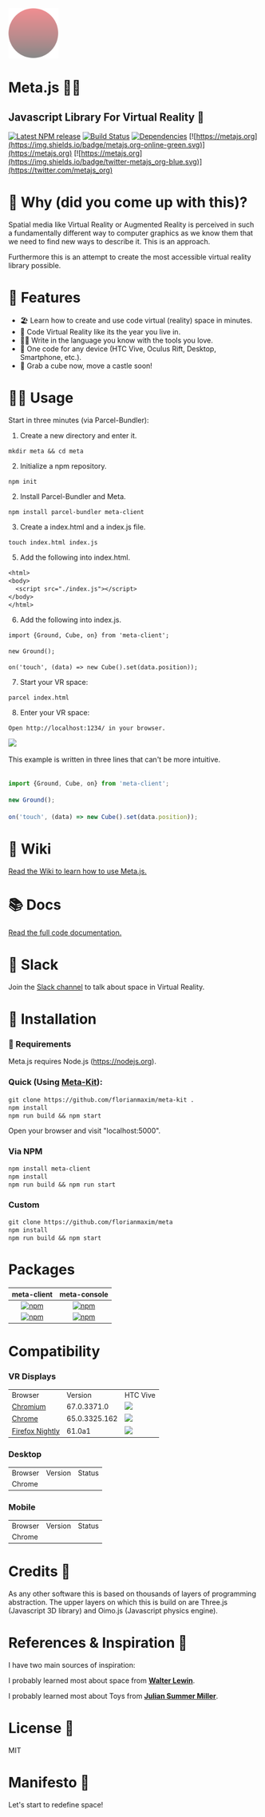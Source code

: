[dependencies-badge]: https://img.shields.io/david/florianmaxim/meta.svg
[dependencies-badge-url]: https://david-dm.org/florianmaxim/meta

[npm-badge]: https://img.shields.io/npm/v/meta-client.svg
[npm-badge-url]: https://www.npmjs.com/package/meta-client

<img src="resources/logo.png" width="100" height="100"/>

# Meta.js 👩‍🚀
## Javascript Library For Virtual Reality 🚀

[![Latest NPM release][npm-badge]][npm-badge-url] [![Build Status](https://travis-ci.org/florianmaxim/Meta.svg?branch=master)](https://travis-ci.org/florianmaxim/Meta) [![Dependencies][dependencies-badge]][dependencies-badge-url] [![https://metajs.org](https://img.shields.io/badge/metajs.org-online-green.svg)](https://metajs.org) [![https://metajs.org](https://img.shields.io/badge/twitter-metajs_org-blue.svg)](https://twitter.com/metajs_org)

# 🚀 Why (did you come up with this)?

Spatial media like Virtual Reality or Augmented Reality is perceived in such a fundamentally different way to computer graphics as we know them that we need to find new ways to describe it.
This is an approach.

Furthermore this is an attempt to create the most accessible virtual reality library possible.

# 🎊 Features

* 🏖 Learn how to create and use code virtual (reality) space in minutes.
* 💐 Code Virtual Reality like its the year you live in.
* 🤹🏻 Write in the language you know with the tools you love.
* 🚀 One code for any device (HTC Vive, Oculus Rift, Desktop, Smartphone, etc.).
* 🏰 Grab a cube now, move a castle soon!

#  👩‍🚀 Usage

Start in three minutes (via Parcel-Bundler):

1. Create a new directory and enter it.
```script
mkdir meta && cd meta
```
2. Initialize a npm repository.
```script
npm init
```
2. Install Parcel-Bundler and Meta.
```script
npm install parcel-bundler meta-client
```
3. Create a index.html and a index.js file.
```script
touch index.html index.js
```
5. Add the following into index.html.
```script
<html>
<body>
  <script src="./index.js"></script>
</body>
</html>
```
6. Add the following into index.js.
```script
import {Ground, Cube, on} from 'meta-client';

new Ground();

on('touch', (data) => new Cube().set(data.position));
```  
7. Start your VR space:
```script
parcel index.html
```  
8. Enter your VR space:
```script
Open http://localhost:1234/ in your browser.
``` 

<a href="https://metajs.org" target="blank"><img src="https://media.giphy.com/media/3o7aCWDuzxsESrbmcE/giphy.gif" /></a>

This example is written in three lines that can't be more intuitive.

```javascript

import {Ground, Cube, on} from 'meta-client';

new Ground();

on('touch', (data) => new Cube().set(data.position));

```

# 📕 Wiki

[Read the Wiki to learn how to use Meta.js.](https://github.com/florianmaxim/meta/wiki) 

# 📚 Docs

[Read the full code documentation.](https://florianmaxim.github.io/Meta)

# 💬 Slack

Join the [Slack channel](https://metajsorg.slack.com) to talk about space in Virtual Reality.

# 🎉 Installation

### 🤖 Requirements

Meta.js requires Node.js (https://nodejs.org).

### Quick (Using [Meta-Kit](https://github.com/cheesyeyes/meta-kit)):

```script
git clone https://github.com/florianmaxim/meta-kit .
npm install
npm run build && npm start
```

Open your browser and visit "localhost:5000".

### Via NPM

```script
npm install meta-client
npm install
npm run build && npm run start
```
### Custom

```script
git clone https://github.com/florianmaxim/meta
npm install
npm run build && npm start
```
# Packages

|                                             meta-client                                            |                                             meta-console                                             |
|:--------------------------------------------------------------------------------------------------:|:----------------------------------------------------------------------------------------------------:|
| [![npm](https://img.shields.io/npm/v/meta-client.svg)](https://www.npmjs.com/package/meta-client)  | [![npm](https://img.shields.io/npm/v/meta-console.svg)](https://www.npmjs.com/package/meta-console)  |
| [![npm](https://img.shields.io/npm/dw/meta-client.svg)](https://www.npmjs.com/package/meta-client) | [![npm](https://img.shields.io/npm/dw/meta-console.svg)](https://www.npmjs.com/package/meta-console) |

# Compatibility

### VR Displays

<table>
    <tr>
        <td>
            Browser
        </td>
        <td>
            Version
        </td>
        <td>
            HTC Vive
        </td>
    </tr>
    <tr>
        <td>
            <a href="https://chromium.woolyss.com/download/" target="blank">
             Chromium
            </a>
        </td>
        <td>
        67.0.3371.0
        </td>
        <td>
            <img src ="https://img.shields.io/badge/status-stable-green.svg" />
        </td>
    </tr>
    <tr>
        <td>
            <a href="https://www.google.com/chrome/" target="blank">
             Chrome
            </a>
        </td>
        <td>
            65.0.3325.162
        </td>
        <td>
            <img src ="https://img.shields.io/badge/status-stable-green.svg" />
        </td>
    </tr>
     <tr>
        <td>
            <a href="https://www.mozilla.org/en-US/firefox/nightly/all/" target="blank">
             Firefox Nightly
            </a>
        </td>
        <td>
            61.0a1
        </td>
        <td>
            <img src ="https://img.shields.io/badge/status-stable-green.svg" />
        </td>
    </tr>
</table>

### Desktop

<table>
    <tr>
        <td>
            Browser
        </td>
        <td>
            Version
        </td>
        <td>
            Status
        </td>
    </tr>
    <tr>
       <td>
            Chrome
        </td>
        <td>     
        </td>
        <td>
        </td>
    </tr>
</table>

### Mobile

<table>
    <tr>
        <td>
            Browser
        </td>
        <td>
            Version
        </td>
        <td>
            Status
        </td>
    </tr>
    <tr>
       <td>
            Chrome
        </td>
        <td>     
        </td>
        <td>
        </td>
    </tr>
</table>

# Credits 👑

As any other software this is based on thousands of layers of programming abstraction. The upper layers on which this is build on are Three.js (Javascript 3D library) and Oimo.js (Javascript physics engine). 

# References & Inspiration 🤹

I have two main sources of inspiration:

I probably learned most about space from
[<b>Walter Lewin</b>](https://www.youtube.com/watch?v=GtOGurrUPmQ "Walter Lewin").

I probably learned most about Toys from [<b>Julian Summer Miller</b>](https://www.youtube.com/watch?v=F6uYDUPn4oM "Julian Summer Miller").

# License 🔖
MIT

# Manifesto 📜

Let's start to redefine space!